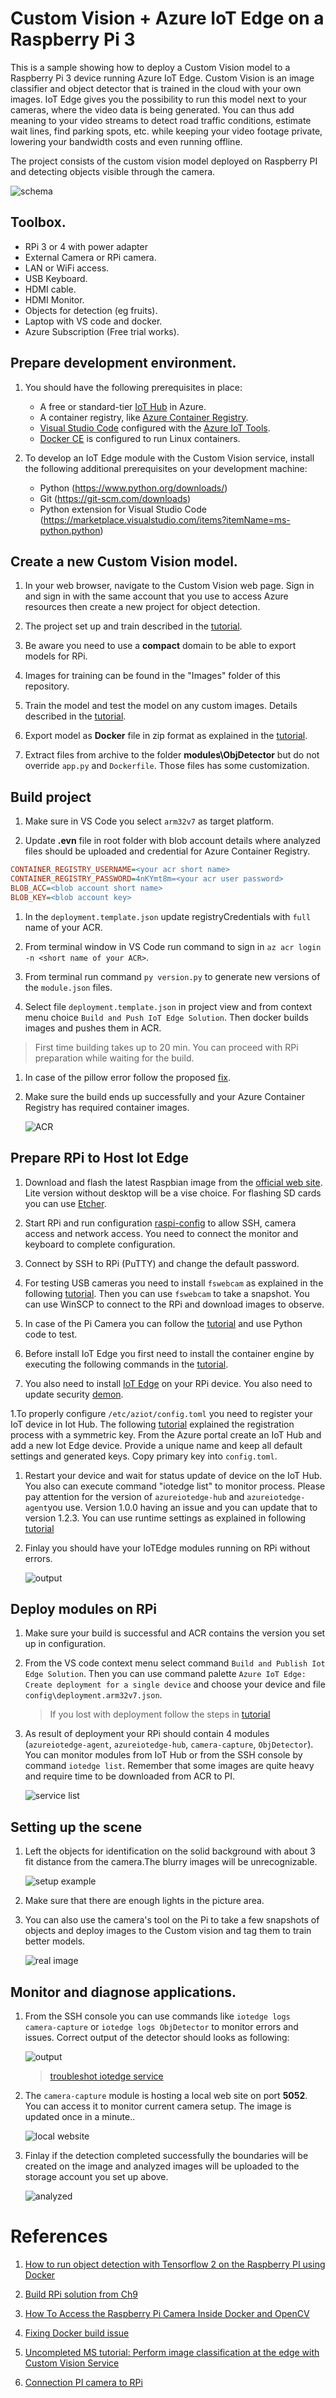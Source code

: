 # Custom Vision + Azure IoT Edge on a Raspberry Pi 3


This is a sample showing how to deploy a Custom Vision model to a Raspberry Pi 3 device running Azure IoT Edge. Custom Vision is an image classifier and object detector that is trained in the cloud with your own images. IoT Edge gives you the possibility to run this model next to your cameras, where the video data is being generated. You can thus add meaning to your video streams to detect road traffic conditions, estimate wait lines, find parking spots, etc. while keeping your video footage private, lowering your bandwidth costs and even running offline.

The project consists of the custom vision model deployed on Raspberry PI and detecting objects visible through the camera. 

![schema](/Docs/schema.png)

## Toolbox.

- RPi 3 or 4 with power adapter
- External Camera or RPi camera.
- LAN or WiFi access.
- USB Keyboard.
- HDMI cable.
- HDMI Monitor. 
- Objects for detection (eg fruits).
- Laptop with VS code and docker.
- Azure Subscription (Free trial works). 

## Prepare development environment. 

1. You should have the following prerequisites in place:

    - A free or standard-tier [IoT Hub](https://docs.microsoft.com/en-us/azure/iot-hub/) in Azure.
    - A container registry, like [Azure Container Registry](https://docs.microsoft.com/en-us/azure/container-registry/?view=iotedge-2020-11).
    - [Visual Studio Code](https://code.visualstudio.com/) configured with the [Azure IoT Tools](https://marketplace.visualstudio.com/items?itemName=vsciot-vscode.azure-iot-tools).
    - [Docker CE](https://docs.docker.com/install/) is configured to run Linux containers.
 

1. To develop an IoT Edge module with the Custom Vision service, install the following additional prerequisites on your development machine:

    - Python (https://www.python.org/downloads/)
    - Git (https://git-scm.com/downloads)
    - Python extension for Visual Studio Code (https://marketplace.visualstudio.com/items?itemName=ms-python.python)


## Create a new Custom Vision model. 

1. In your web browser, navigate to the Custom Vision web page.  Sign in and sign in with the same account that you use to access Azure resources then create a new project for object detection.

1. The project set up and train described in the [tutorial](https://docs.microsoft.com/en-us/azure/cognitive-services/custom-vision-service/get-started-build-detector).

1. Be aware you need to use a **compact** domain to be able to export models for RPi.

1. Images for training can be found in the "Images" folder of this repository.

1. Train the model and test the model on any custom images. Details described in the [tutorial](https://docs.microsoft.com/en-us/azure/cognitive-services/custom-vision-service/test-your-model).

1. Export model as **Docker** file in zip format as explained in the [tutorial](https://docs.microsoft.com/en-us/azure/cognitive-services/custom-vision-service/export-your-model#export-your-model).

1. Extract files from archive to the folder **modules\ObjDetector** but do not override `app.py` and `Dockerfile`. Those files has some customization.



## Build project

1. Make sure in VS Code you select `arm32v7` as target platform.

1. Update **.evn** file in root folder with blob account details where analyzed files should be uploaded and credential for Azure Container Registry.

```ini
CONTAINER_REGISTRY_USERNAME=<your acr short name>
CONTAINER_REGISTRY_PASSWORD=4nKYmt8m=<your acr user password>
BLOB_ACC=<blob account short name>
BLOB_KEY=<blob account key>
```

1. In the `deployment.template.json` update registryCredentials with `full` name of your ACR.

1. From terminal window in VS Code run command to sign in `az acr login -n <short name of your ACR>`.

1. From terminal run command `py version.py` to generate new versions of the `module.json` files.

1. Select file `deployment.template.json` in project view and from context menu choice `Build and Push IoT Edge Solution`. Then docker builds images and pushes them in ACR. 

> First time building takes up to 20 min. You can proceed with RPi preparation while waiting for the build.

1. In case of the pillow error follow the proposed [fix](https://dev.to/kenakamu/export-custom-vision-model-to-raspberry-pi-3-issue-and-fix-29bg).

1. Make sure the build ends up successfully and your Azure Container Registry has required container images.

    ![ACR](/Docs/acr.png)


## Prepare RPi to Host Iot Edge

1. Download and flash the latest Raspbian image from the [official web site](https://www.raspberrypi.org/software/operating-systems/). Lite version without desktop will be a vise choice. For flashing SD cards you can use [Etcher](https://www.balena.io/etcher/).

1. Start RPi and run configuration [raspi-config](https://www.raspberrypi.org/documentation/computers/configuration.html) to allow SSH, camera access and network access. You need to connect the monitor and keyboard to complete configuration.

1. Connect by SSH to RPi (PuTTY) and change the default password.

1. For testing USB cameras you need to install `fswebcam` as explained in the following [tutorial](https://tutorials-raspberrypi.com/raspberry-pi-security-camera-with-webcam/). Then you can use `fswebcam` to take a snapshot. You can use WinSCP to connect to the RPi and download images to observe.

1. In case of the Pi Camera you can follow the [tutorial](https://projects.raspberrypi.org/en/projects/getting-started-with-picamera) and use Python code to test. 

1. Before install IoT Edge you first need to install the container engine by executing the following commands in the [tutorial](https://phoenixnap.com/kb/docker-on-raspberry-pi). 

1. You also need to install [IoT Edge](https://docs.microsoft.com/en-us/azure/iot-edge/how-to-install-iot-edge?view=iotedge-2020-11#install-iot-edge) on your RPi device. You also need to update security [demon](https://docs.microsoft.com/en-us/azure/iot-edge/how-to-update-iot-edge?view=iotedge-2020-11&tabs=linux#update-the-security-daemon).

1.To properly configure `/etc/aziot/config.toml` you need to register your IoT device in Iot Hub. The following [tutorial](https://docs.microsoft.com/en-us/azure/iot-edge/how-to-register-device?view=iotedge-2020-11&tabs=azure-portal) explained the registration process with a symmetric key. From the Azure portal create an IoT Hub and add a new Iot Edge device. Provide a unique name and keep all default settings and generated keys. Copy primary key into `config.toml`. 

1. Restart your device and wait for status update of device on the IoT Hub. You also can execute command "iotedge list" to monitor process. Please pay attention for the version of `azureiotedge-hub` and `azureiotedge-agent`you use. Version 1.0.0 having an issue and you can update that to version 1.2.3. You can use runtime settings as explained in following [tutorial](https://docs.microsoft.com/en-us/azure/iot-edge/how-to-update-iot-edge?view=iotedge-2020-11&tabs=windows#update-a-specific-tag-image)   

1. Finlay you should have your IoTEdge modules running on RPi without errors. 
    
    ![output](/Docs/iothub-screen.png)



## Deploy modules on RPi

1. Make sure your build is successful and ACR contains the version you set up in configuration.

1. From the VS code context menu select command `Build and Publish Iot Edge Solution`. Then you can use command palette `Azure IoT Edge: Create deployment for a single device` and choose your device and file `config\deployment.arm32v7.json`.

    >If you lost with deployment follow the steps in [tutorial](https://docs.microsoft.com/en-us/azure/iot-edge/tutorial-deploy-custom-vision?view=iotedge-2020-11#deploy-modules-to-device)

1. As result of deployment your RPi should contain 4 modules (`azureiotedge-agent`, `azureiotedge-hub`, `camera-capture`, `ObjDetector`). You can monitor modules from IoT Hub or from the SSH console by command `iotedge list`. Remember that some images are quite heavy and require time to be downloaded from ACR to PI.

    ![service list](/Docs/list.png)

## Setting up the scene

1. Left the objects for identification on the solid background with about 3 fit distance from the camera.The blurry images will be unrecognizable.

    ![setup example](/Docs/PiCamSetUp-sm.png)

1. Make sure that there are enough lights in the picture area. 

1. You can also use the camera's tool on the Pi to take a few snapshots of objects and deploy images to the Custom vision and tag them to train better models.

    ![real image](/Docs/camera-taken.png)

## Monitor and diagnose applications.

1. From the SSH console you can use commands like `iotedge logs camera-capture` or `iotedge logs ObjDetector` to monitor errors and issues. Correct output of the detector should looks as following:

    ![output](/Docs/rp-result.png)

    > [troubleshot iotedge service](https://docs.microsoft.com/en-us/azure/iot-edge/troubleshoot?view=iotedge-2020-11)

1. The `camera-capture` module is hosting a local web site on port **5052**. You can access it to monitor current camera setup. The image is updated once in a minute..

    ![local website](/Docs/fruits-sm.png)

1. Finlay if the detection completed successfully the boundaries will be created on the image and analyzed images will be uploaded to the storage account you set up above.

    ![analyzed](/Docs/analyzed-group.png)


# References

1. [How to run object detection with Tensorflow 2 on the Raspberry PI using Docker](https://spltech.co.uk/how-to-run-object-detection-with-tensorflow-2-on-the-raspberry-pi-using-docker/)

1. [Build RPi solution from Ch9](https://github.com/Azure-Samples/Custom-vision-service-iot-edge-raspberry-pi)

1. [How To Access the Raspberry Pi Camera Inside Docker and OpenCV](https://spltech.co.uk/how-to-access-the-raspberry-pi-camera-inside-docker-and-opencv/)

1. [Fixing Docker build issue](https://dev.to/kenakamu/export-custom-vision-model-to-raspberry-pi-3-issue-and-fix-29bg)

1. [Uncompleted MS tutorial: Perform image classification at the edge with Custom Vision Service](https://docs.microsoft.com/en-us/azure/iot-edge/tutorial-deploy-custom-vision?view=iotedge-2020-11)

1. [Connection PI camera to RPi](https://www.teachmemicro.com/uploading-camera-images-raspberry-pi-website/)
